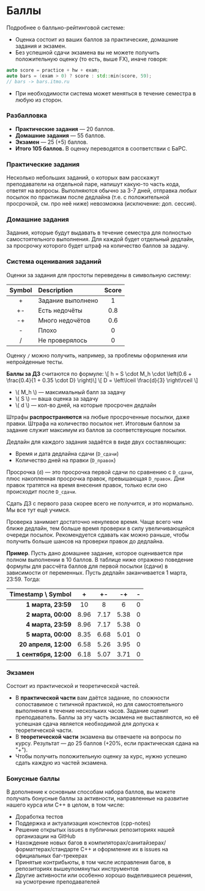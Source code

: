 # Баллы

Подробнее о балльно-рейтинговой системе:
* Оценка состоит из ваших баллов за практические, домашние задания и экзамен.
* Без успешной сдачи экзамена вы не можете получить положительную оценку (то есть, выше FX), иначе говоря:
```c++
auto score = practice + hw + exam;
auto bars = (exam > 0) ? score : std::min(score, 59);
// bars -> bars.itmo.ru
```
* При необходимости система может меняться в течение семестра в любую из сторон.

### Разбалловка

* __Практические задания__ &mdash; 20 баллов.
* __Домашние задания__ &mdash; 55 баллов.
* __Экзамен__ &mdash; 25 (+5) баллов.
* __Итого 105 баллов.__ В оценку переводятся в соответствии с БаРС.

### Практические задания

Несколько небольших заданий, о которых вам расскажут преподаватели на отдельной паре, напишут какую-то часть кода, ответят на вопросы. Выполняются обычно за 3-7 дней, отправка *любых* посылок по практикам после дедлайна (т.е. с положительной просрочкой, см. про неё ниже) невозможна (исключение: доп. сессия).

### Домашние задания

Задания, которые будут выдавать в течение семестра для полностью самостоятельного выполнения. Для каждой будет отдельный дедлайн, за просрочку которого будет штраф на количество баллов за задачу.

### Система оценивания заданий

Оценки за задания для простоты переведены в символьную систему:

| Symbol | Description       | Score  |
|:------:|:----------------- |:------:|
| +      | Задание выполнено | 1      |
| +-     | Есть недочёты     | 0.8    |
| -+     | Много недочётов   | 0.6    |
| -      | Плохо             | 0      |
| /      | Не проверялось    | 0      |

Оценку `/` можно получить, например, за проблемы оформления или непройденные тесты.

__Баллы за ДЗ__ считаются по формуле: \\[ h = S \cdot M_h \cdot \left(0.6 + \frac{0.4}{1 + 0.35 \cdot D} \right)\\]
\\[ D = \left\lceil \frac{d}{3} \right\rceil \\]
  * \\( M_h \\) &mdash; максимальный балл за задачу
  * \\( S \\) &mdash; ваша оценка за задачу
  * \\( d \\) &mdash; кол-во дней, на которые просрочен дедлайн

Штрафы __распространяются__ на любые просроченные посылки, даже правки. Штрафа на количество посылок нет. Итоговым баллом за задание служит максимум из баллов за соответствующие посылки.

Дедлайн для каждого задания задаётся в виде двух составляющих:
  * Время и дата дедлайна сдачи (`D_сдачи`)
  * Количество дней на правки (`D_правок`)

Просрочка (`d`) &mdash; это просрочка первой сдачи по сравнению с `D_сдачи`, плюс накопленная просрочка правок, превышающая `D_правок`. Дни правок тратятся на время внесения правок, только если оно происходит после `D_сдачи`.

Сдать ДЗ с первого раза скорее всего не получится, и это нормально. Мы все тут ещё учимся.

Проверка занимает достаточно ненулевое время. Чаще всего чем ближе дедлайн, тем больше время проверки в силу увеличивающейся очереди посылок. Рекомендуется сдавать как можно раньше, чтобы получить больше шансов на проверки правок до дедлайна.

__Пример__. Пусть дано домашнее задание, которое оценивается при полном выполнении в 10 баллов. В таблице ниже отражено поведение формулы для рассчёта баллов для первой посылки (сдачи) в зависимости от переменных. Пусть дедлайн заканчивается 1 марта, 23:59. Тогда:

| Timestamp \ Symbol     | +    | +-   | -+   | - |
| ----------------------:|:----:|:----:|:----:|:-:|
| **1 марта, 23:59**     | 10   | 8    | 6    | 0 |
| **2 марта, 00:00**     | 8.96 | 7.17 | 5.38 | 0 |
| **4 марта, 23:59**     | 8.96 | 7.17 | 5.38 | 0 |
| **5 марта, 00:00**     | 8.35 | 6.68 | 5.01 | 0 |
| **20 апреля, 12:00**   | 6.58 | 5.26 | 3.95 | 0 |
| **1 сентября, 12:00**  | 6.18 | 5.07 | 3.71 | 0 |

### Экзамен

Состоит из практической и теоретической частей.
  * В __практической части__ вам даётся задание, по сложности сопоставимое с типичной практикой, но для самостоятельного выполнения в течение нескольких часов. Задание оценит преподаватель. Баллы за эту часть экзамена не выставляются, но её успешная сдача является необходимой для допуска к теоретической части.
  * В __теоретической части__ экзамена вы отвечаете на вопросы по курсу. Результат &mdash; до 25 баллов (+20%, если практическая сдана на "+").
  * Чтобы получить положительную оценку за курс, нужно успешно сдать каждую из частей экзамена.

### Бонусные баллы

В дополнение к основным способам набора баллов, вы можете получать бонусные баллы за активности, направленные на развитие нашего курса или C++ в целом, в том числе:
  * Доработка тестов
  * Поддержка и актуализация конспектов (cpp-notes)
  * Решение открытых issues в публичных репозиториях нашей организации на GitHub
  * Нахождение новых багов в компиляторах/санитайзерах/форматтерах/стандарте C++ и оформление их в issues на официальных баг-трекерах
  * Принятые контрибьюты, в том числе исправления багов, в репозиториях вышеупомянутых инструментов
  * Другие активности или особенно хорошо выделившиеся решения, на усмотрение преподавателей
